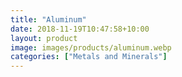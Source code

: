 ```yaml
---
title: "Aluminum"
date: 2018-11-19T10:47:58+10:00
layout: product
image: images/products/aluminum.webp
categories: ["Metals and Minerals"]
---
```

